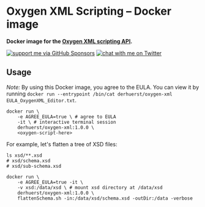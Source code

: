 # Oxygen XML Scripting – Docker image

**Docker image for the [Oxygen XML scripting API](https://www.oxygenxml.com/oxygen_scripting.html).**

[![support me via GitHub Sponsors](https://img.shields.io/badge/support%20me-donate-fa7664.svg)](https://github.com/sponsors/derhuerst)
[![chat with me on Twitter](https://img.shields.io/badge/chat%20with%20me-on%20Twitter-1da1f2.svg)](https://twitter.com/derhuerst)

## Usage

*Note:* By using this Docker image, you agree to the EULA. You can view it by running `docker run --entrypoint /bin/cat derhuerst/oxygen-xml EULA_OxygenXML_Editor.txt`.

```shell
docker run \
	-e AGREE_EULA=true \ # agree to EULA
	-it \ # interactive terminal session
	derhuerst/oxygen-xml:1.0.0 \
	<oxygen-script-here>
```

For example, let's flatten a tree of XSD files:

```shell
ls xsd/**.xsd
# xsd/schema.xsd
# xsd/sub-schema.xsd

docker run \
	-e AGREE_EULA=true -it \
	-v xsd:/data/xsd \ # mount xsd directory at /data/xsd
	derhuerst/oxygen-xml:1.0.0 \
	flattenSchema.sh -in:/data/xsd/schema.xsd -outDir:/data -verbose
```
